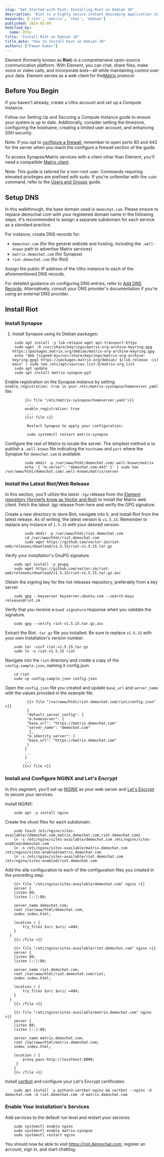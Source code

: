 ```yaml
---
slug: "Get Started with Riot: Installing Riot on Debian 10"
description: 'Riot is a highly secure instant messaging application utilizing the Matrix protocol. This guide offers comprehensive instructions for setting up Riot/Matrix on Debian 10, ensuring a seamless installation process'
keywords: ['riot', 'matrix', 'chat', 'debian']
published: 2024-05-09
modified_by:
  name: Utho
title: "Install Riot on Debian 10"
title_meta: "How to Install Riot on Debian 10"
authors: ["Pawan Kumar"]
---
```

Element (formerly known as **Riot**) is a comprehensive open-source communication platform. With Element, you can chat, share files, make voice or video calls, and incorporate bots—all while maintaining control over your data. Element serves as a web client for the[Matrix](https://matrix.org/clients/) protocol.

## Before You Begin

If you haven't already, create a Utho account and set up a Compute Instance.

Follow our Setting Up and Securing a Compute Instance guide to ensure your system is up to date. Additionally, consider setting the timezone, configuring the hostname, creating a limited user account, and enhancing SSH security.

Note: If you opt to [configure a firewall](/docs/products/compute/compute-instances/guides/set-up-and-secure/#configure-a-firewall), remember to open ports 80 and 443 for the server when you reach the configure a firewall section of the guide.

To access Synapse/Matrix services with a client other than Element, you'll need a compatible [Matrix client](https://matrix.org/clients/).

Note: This guide is tailored for a non-root user. Commands requiring elevated privileges are prefixed with sudo. If you're unfamiliar with the `sudo` command, refer to the [Users and Groups](/docs/guides/linux-users-and-groups/) guide.

## Setup DNS

In this walkthrough, the base domain used is `demochat.com`. Please ensure to replace demochat.com with your registered domain name in the following steps. It's recommended to assign a separate subdomain for each service as a standard practice.

For instance, create DNS records for:

- `demochat.com` (for the general website and hosting, including the `.well-known` path to advertise Matrix services)
- `matrix.demochat.com` (for Synapse)
- `riot.demochat.com` (for Riot)

Assign the public IP address of the Utho instance to each of the aforementioned DNS records.

For detailed guidance on configuring DNS entries, refer to [Add DNS Records](/docs/guides/set-up-web-server-host-website/#add-dns-records). Alternatively, consult your DNS provider's documentation if you're using an external DNS provider.

## Install Riot
### Install Synapse

1. Install Synapse using its Debian packages:

        sudo apt install -y lsb-release wget apt-transport-https
        sudo wget -O /usr/share/keyrings/matrix-org-archive-keyring.gpg https://packages.matrix.org/debian/matrix-org-archive-keyring.gpg
        echo "deb [signed-by=/usr/share/keyrings/matrix-org-archive-keyring.gpg] https://packages.matrix.org/debian/ $(lsb_release -cs) main" | sudo tee /etc/apt/sources.list.d/matrix-org.list
        sudo apt update
        sudo apt install matrix-synapse-py3

Enable registration on the Synapse instance by setting `enable_registration: true in your /etc/matrix-sysnapse/homeserver.yaml` file:

             {{< file "/etc/matrix-sysnapse/homeserver.yaml">}}
              ...
             enable_registration: true
              ...
             {{</ file >}}

              Restart Synapse to apply your configuration:

              sudo systemctl restart matrix-synapse

Configure the rest of Matrix to locate the server. The simplest method is to publish a `.well-known` file indicating the `hostname` and `port` where the Synapse for `demochat.com` is available.

             sudo mkdir -p /var/www/html/demochat.com/.well-known/matrix
             echo '{ "m.server": "demochat.com:443" }' | sudo tee /var/www/html/demochat.com/.well-known/matrix/server

### Install the Latest Riot/Web Release
In this section, you'll utilize the latest `.tgz` release from the [Element repository (formerly know as Vector and Riot)](https://github.com/vector-im/element-web/releases) to install the Matrix web client. Fetch the latest .tgz release from here and verify the GPG signature.

Create a new directory to store Riot, navigate into it, and install Riot from the latest release. As of writing, the latest version is `v1.5.15`. Remember to replace any instance of `1.5.15` with your desired version.

             sudo mkdir -p /var/www/html/riot.demochat.com
             cd /var/www/html/riot.demochat.com
             sudo wget https://github.com/vector-im/riot-web/releases/download/v1.5.15/riot-v1.5.15.tar.gz

Verify your installation's GnuPG signature

        sudo apt install -y gnupg
        sudo wget https://github.com/vector-im/riot-web/releases/download/v1.5.15/riot-v1.5.15.tar.gz.asc

Obtain the signing key for the riot releases repository, preferably from a key server

        sudo gpg --keyserver keyserver.ubuntu.com --search-keys releases@riot.im

Verify that you receive a `Good signature` response when you validate the signature.

        sudo gpg --verify riot-v1.5.15.tar.gz.asc

Extract the Riot `.tar.gz` file you installed. Be sure to replace `v1.5.15` with your own installation's version number.

        sudo tar -xzvf riot-v1.5.15.tar.gz
        sudo ln -s riot-v1.5.15 riot

Navigate into the `riot` directory and create a copy of the `config.sample.json`, naming it config.json.

        cd riot
        sudo cp config.sample.json config.json

Open the `config.json` file you created and update `base_url` and `server_name` with the values provided in the example file.


              {{< file "/var/www/html/riot.demochat.com/riot/config.json" >}}
              {
              "default_server_config": {
              "m.homeserver": {
              "base_url": "https://matrix.demochat.com"
              "server_name": "demochat.com"
               },
              "m.identity_server": {
              "base_url": "https://matrix.demochat.com"
              }
             }
             ...
             }
             ...
            {{</ file >}}

### Install and Configure NGINX and Let's Encrypt

In this segment, you'll set up [NGINX](https://www.nginx.com/) as your web server and [Let's Encrypt](https://letsencrypt.org/) to secure your services.

Install NGINX:

        sudo apt -y install nginx

Create the vhost files for each subdomain:

        sudo touch /etc/nginx/sites-available/{demochat.com,matrix.demochat.com,riot.demochat.com}
        ln -s /etc/nginx/sites-available/demochat.com /etc/nginx/sites-enabled/demochat.com
        ln -s /etc/nginx/sites-available/matrix.demochat.com /etc/nginx/sites-enabled/matrix.demochat.com
        ln -s /etc/nginx/sites-available/riot.demochat.com /etc/nginx/sites-enabled/riot.demochat.com

Add the site configuration to each of the configuration files you created in the preceding step.

        {{< file "/etc/nginx/sites-available/demochat.com" nginx >}}
        server {
        listen 80;
        listen [::]:80;

        server_name demochat.com;
        root /var/www/html/demochat.com;
        index index.html;

        location / {
            try_files $uri $uri/ =404;
        }
      }
        {{< /file >}}

        {{< file "/etc/nginx/sites-available/riot.demochat.com" nginx >}}
        server {
        listen 80;
        listen [::]:80;

        server_name riot.demochat.com;
        root /var/www/html/riot.demochat.com/riot;
        index index.html;

        location / {
            try_files $uri $uri/ =404;
        }
      }
        {{< /file >}}

        {{< file "/etc/nginx/sites-available/matrix.demochat.com" nginx >}}
        server {
        listen 80;
        listen [::]:80;

        server_name matrix.demochat.com;
        root /var/www/html/matrix.demochat.com;
        index index.html;

        location / {
            proxy_pass http://localhost:8008;
         }
        }
        {{< /file >}}

Install [certbot](https://certbot.eff.org/) and configure your Let's Encrypt certificates:

        sudo apt install -y python3-certbot-nginx && certbot --nginx -d demochat.com -d riot.demochat.com -d matrix.demochat.com

### Enable Your Installation's Services

Add services to the default run level and restart your services:

        sudo systemctl enable nginx
        sudo systemctl enable matrix-synapse
        sudo systemctl restart nginx

You should now be able to visit https://riot.demochat.com, register an account, sign in, and start chatting.
